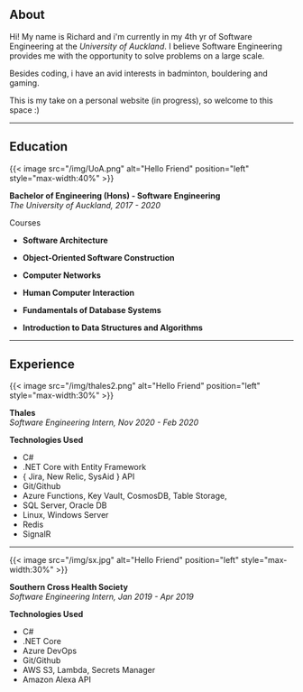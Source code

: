 ## About

Hi! My name is Richard and i'm currently in my 4th yr of Software Engineering at the *University of Auckland*. I believe Software Engineering provides me with the opportunity to solve 
problems on a large scale.
  
Besides coding, i have an avid interests in badminton, bouldering and gaming.

This is my take on a personal website (in progress), so welcome to this space :)



-------------------------------------------

## Education

{{< image src="/img/UoA.png" alt="Hello Friend" position="left" style="max-width:40%" >}}


**Bachelor of Engineering (Hons) - Software Engineering**  
*The University of Auckland, 2017 - 2020*

Courses
* **Software Architecture**  


* **Object-Oriented Software Construction**  


* **Computer Networks**  

	
* **Human Computer Interaction**  

	
* **Fundamentals of Database Systems**   

	
* **Introduction to Data Structures and Algorithms**  


-------------------------------------------

## Experience

{{< image src="/img/thales2.png" alt="Hello Friend" position="left" style="max-width:30%" >}}

**Thales**  
_Software Engineering Intern, Nov 2020 - Feb 2020_



**Technologies Used**

 * C#
 * .NET Core with Entity Framework
 * { Jira, New Relic, SysAid } API
 * Git/Github
 * Azure Functions, Key Vault, CosmosDB, Table Storage, 
 * SQL Server, Oracle DB
 * Linux, Windows Server
 * Redis
 * SignalR

-------------------------------------------


{{< image src="/img/sx.jpg" alt="Hello Friend" position="left" style="max-width:30%" >}}

**Southern Cross Health Society**  
_Software Engineering Intern, Jan 2019 - Apr 2019_



**Technologies Used**

 * C#
 * .NET Core
 * Azure DevOps
 * Git/Github
 * AWS S3, Lambda, Secrets Manager
 * Amazon Alexa API